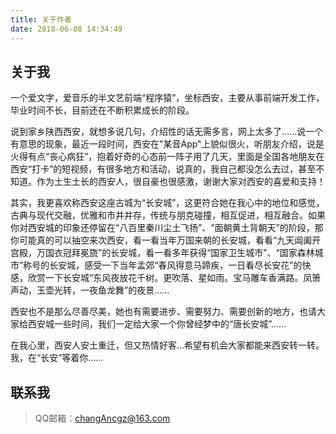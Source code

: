 ```yaml
---
title: 关于作者
date: 2018-06-08 14:34:49
---
```


## 关于我

一个爱文字，爱音乐的半文艺前端“程序猿”，坐标西安，主要从事前端开发工作，毕业时间不长，目前还在不断积累成长的阶段。

说到家乡陕西西安，就想多说几句，介绍性的话无需多言，网上太多了......说一个有意思的现象，最近一段时间，西安在"某音App"上貌似很火，听朋友介绍，说是火得有点“丧心病狂”，抱着好奇的心态前一阵子用了几天，里面是全国各地朋友在西安“打卡”的短视频，有很多地方和活动，说真的，我自己都没怎么去过，甚至不知道。作为土生土长的西安人，很自豪也很感激，谢谢大家对西安的喜爱和支持！

其实，我更喜欢称西安这座古城为“长安城”，这更符合她在我心中的地位和感觉，古典与现代交融，优雅和市井并存，传统与朋克碰撞，相互促进，相互融合。如果你对西安城的印象还停留在“八百里秦川尘土飞扬”、“面朝黄土背朝天”的阶段，那你可能真的可以抽空来次西安，看一看当年万国来朝的长安城，看看“九天阊阖开宫殿，万国衣冠拜冕旒”的长安城，看一看多年获得“国家卫生城市”、“国家森林城市”称号的长安城，感受一下当年孟郊“春风得意马蹄疾，一日看尽长安花”的快感，欣赏一下长安城“东风夜放花千树。更吹落、星如雨。宝马雕车香满路。凤箫声动，玉壶光转，一夜鱼龙舞”的夜景......

西安也不是那么尽善尽美，她也有需要进步、需要努力、需要创新的地方，也请大家给西安城一些时间，我们一定给大家一个你曾经梦中的“唐长安城”......

在我心里，西安人安土重迁，但又热情好客...希望有机会大家都能来西安转一转。我，在“长安”等着你......

## 联系我

> QQ邮箱：changAncgz@163.com